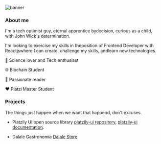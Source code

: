 

![banner](https://user-images.githubusercontent.com/29736384/144894404-cdcee0c3-a5ac-4483-8da9-6e2dfb7f7451.png)

### About me
I'm a tech optimist guy, eternal apprentice bydecision, curious as a child, with John Wick's determination.

I'm looking to exercise my skills in theposition of Frontend Developer with Reactjswhere I can create, challenge my skills, andlearn new technologies.

:rocket: Science lover and Tech enthusiast

:globe_with_meridians: Blochain Student

:book: Passionate reader

♥ Platzi Master Student


### Projects
The things just happen when we want that happend, don't excuses.

- Platzily UI open source library [platzily-ui repository](https://github.com/platzily/platzily-ui), [platzily-ui documentation](platzily.github.io/platzily-ui).

- Dalale Gastronomía [Dalale Store](https://dalale.web.app/)
<!--
**danielvaldivv/danielvaldivv** is a ✨ _special_ ✨ repository because its `README.md` (this file) appears on your GitHub profile.

Here are some ideas to get you started:

- 🔭 I’m currently working on ...
- 🌱 I’m currently learning ...
- 👯 I’m looking to collaborate on ...
- 🤔 I’m looking for help with ...
- 💬 Ask me about ...
- 📫 How to reach me: ...![144892972-9d44a3af-d2c4-4daa-bc3f-c01208e18876](https://user-images.githubusercontent.com/29736384/144894397-c7b18326-3c12-44ba-8c10-05378dd362d3.png)

- 😄 Pronouns: ...
- ⚡ Fun fact: ...
-->
